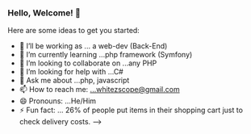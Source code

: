 ### Hello, Welcome! 👋
Here are some ideas to get you started:
- 🔭 I’ll be working as ... a web-dev (Back-End)
- 🌱 I’m currently learning ...php framework (Symfony)
- 👯 I’m looking to collaborate on ...any PHP
- 🤔 I’m looking for help with ...C#
- 💬 Ask me about ...php, javascript 
- 📫 How to reach me: ...whitezscope@gmail.com
- 😄 Pronouns: ...He/Him
- ⚡ Fun fact: ... 26% of people put items in their shopping cart just to check delivery costs.
-->
